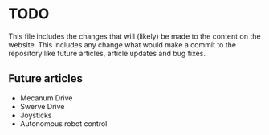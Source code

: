 # TODO
This file includes the changes that will (likely) be made to the content on the website. This includes any change what would make a commit to the repository like future articles, article updates and bug fixes.


## Future articles
- Mecanum Drive
- Swerve Drive
- Joysticks
- Autonomous robot control
